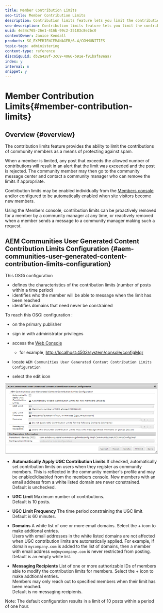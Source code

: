```yaml
---
title: Member Contribution Limits
seo-title: Member Contribution Limits
description: Contribution limits feature lets you limit the contributions to protect against spam
seo-description: Contribution limits feature lets you limit the contributions to protect against spam
uuid: 4e34c765-26e1-416b-99c2-35183c8e2bc0
contentOwner: Janice Kendall
products: SG_EXPERIENCEMANAGER/6.4/COMMUNITIES
topic-tags: administering
content-type: reference
discoiquuid: db2a428f-3c69-4066-b91e-f91bafa8eaa7
index: y
internal: n
snippet: y
---
```


# Member Contribution Limits{#member-contribution-limits}

## Overview {#overview}

The contribution limits feature provides the ability to limit the contributions of community members as a means of protecting against spam.

When a member is limited, any post that exceeds the allowed number of contributions will result in an alert that the limit was exceeded and the post is rejected. The community member may then go to the community message center and contact a community manager who can remove the limits if appropriate.

Contribution limits may be enabled individually from the [Members console](../../communities/using/members.md) and/or configured to be automatically enabled when site visitors become new members.

Using the Members console, contribution limits can be proactively removed for a member by a community manager at any time, or reactively removed when a member sends a message to a community manager making such a request.

## AEM Communities User Generated Content Contribution Limits Configuration {#aem-communities-user-generated-content-contribution-limits-configuration}

This OSGi configuration

* defines the characteristics of the contribution limits (number of posts within a time period)
* identifies who the member will be able to message when the limit has been reached
* identifies domains that need never be constrained

To reach this OSGi configuration :

* on the primary publisher
* sign in with administrator privileges
* access the [Web Console](../../sites/deploying/using/configuring-osgi.md)

    * for example, [http://localhost:4503/system/console/configMgr](http://localhost:4503/system/console/configMgr)

* locate `AEM Communities User Generated Content Contribution Limits Configuration`
* select the edit icon

![](assets/chlimage_1-127.png)

* **Automatically Apply UGC Contribution Limits** 
  If checked, automatically set contribution limits on users when they register as community members. This is reflected in the community member's profile and may be enabled/disabled from the [members console](../../communities/using/members.md). New members with an email address from a white listed domain are never constrained.  
  Default is unchecked.

* **UGC Limit** 
  Maximum number of contributions.  
  Default is 10 posts.

* **UGC Limit Frequency** 
  The time period constraining the UGC limit.  
  Default is 60 minutes.

* **Domains** 
  A white list of one or more email domains. Select the + icon to make addtional entries.  
  Users with email addresses in the white listed domains are not affected when UGC contribution limits are automatically applied. For example, if domain `mycompany.com` is added to the list of domains, then a member with email address `me@mycompany.com` is never restricted from posting.  
  Default is an empty white list.

* **Messaging Recipients** 
  List of one or more authorizable IDs of members able to modify the contribution limits for members. Select the + icon to make addtional entries.  
  Members may only reach out to specified members when their limit has been reached.  
  Default is no messaging recipients.

Note: The default configuration results in a limit of 10 posts within a period of one hour.
